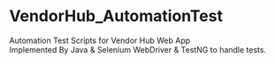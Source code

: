 # VendorHub_AutomationTest
Automation Test Scripts for Vendor Hub Web App   
Implemented By Java & Selenium WebDriver & TestNG to handle tests.

